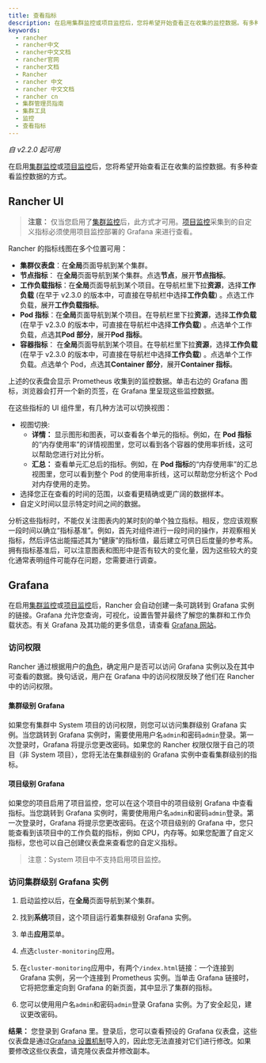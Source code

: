 ```yaml
---
title: 查看指标
description: 在启用集群监控或项目监控后，您将希望开始查看正在收集的监控数据。有多种查看监控数据的方式。
keywords:
  - rancher
  - rancher中文
  - rancher中文文档
  - rancher官网
  - rancher文档
  - Rancher
  - rancher 中文
  - rancher 中文文档
  - rancher cn
  - 集群管理员指南
  - 集群工具
  - 监控
  - 查看指标
---
```


_自 v2.2.0 起可用_

在启用[集群监控](/docs/rancher2/cluster-admin/tools/monitoring/_index)或[项目监控](/docs/rancher2/project-admin/tools/monitoring/_index)后，您将希望开始查看正在收集的监控数据。有多种查看监控数据的方式。

## Rancher UI

> **注意：** 仅当您启用了[集群监控](/docs/rancher2/cluster-admin/tools/monitoring/_index)后，此方式才可用。[项目监控](/docs/rancher2/project-admin/tools/monitoring/_index)采集到的自定义指标必须使用项目监控部署的 Grafana 来进行查看。

Rancher 的指标线图在多个位置可用：

- **集群仪表盘**：在**全局**页面导航到某个集群。
- **节点指标**： 在**全局**页面导航到某个集群。点选**节点**，展开**节点指标**。
- **工作负载指标**：在**全局**页面导航到某个项目。在导航栏里下拉**资源**，选择**工作负载** (在早于 v2.3.0 的版本中，可直接在导航栏中选择**工作负载**) 。点选工作负载，展开**工作负载指标**。
- **Pod 指标**：在**全局**页面导航到某个项目。在导航栏里下拉**资源**，选择**工作负载** (在早于 v2.3.0 的版本中，可直接在导航栏中选择**工作负载**) 。点选单个工作负载，点选其**Pod 部分**，展开**Pod 指标**。
- **容器指标**： 在**全局**页面导航到某个项目。在导航栏里下拉**资源**，选择**工作负载** (在早于 v2.3.0 的版本中，可直接在导航栏中选择**工作负载**) 。点选单个工作负载。点选单个 Pod，点选其**Container 部分**，展开**Container 指标**。

上述的仪表盘会显示 Prometheus 收集到的监控数据。单击右边的 Grafana 图标，浏览器会打开一个新的页签，在 Grafana 里呈现这些监控数据。

在这些指标的 UI 组件里，有几种方法可以切换视图：

- 视图切换:
  - **详情：** 显示图形和图表，可以查看各个单元的指标。例如，在 **Pod 指标**的“内存使用率”的详情视图里，您可以看到各个容器的使用率折线，这可以帮助您进行对比分析。
  - **汇总：** 查看单元汇总后的指标。例如，在 **Pod 指标**的“内存使用率”的汇总视图里，您可以看到整个 Pod 的使用率折线，这可以帮助您分析这个 Pod 对内存使用的走势。
- 选择您正在查看的时间的范围，以查看更精确或更广阔的数据样本。
- 自定义时间以显示特定时间之间的数据。

分析这些指标时，不能仅关注图表内的某时刻的单个独立指标。相反，您应该观察一段时间以确立“指标基准”。例如，首先对组件进行一段时间的操作，并观察相关指标，然后评估出能描述其为“健康”的指标值，最后建立可供日后度量的参考系。拥有指标基准后，可以注意图表和图形中是否有较大的变化量，因为这些较大的变化通常表明组件可能存在问题，您需要进行调查。

## Grafana

在启用[集群监控](/docs/rancher2/cluster-admin/tools/monitoring/_index)或[项目监控](/docs/rancher2/project-admin/tools/monitoring/_index)后，Rancher 会自动创建一条可跳转到 Grafana 实例的链接。Grafana 允许您查询，可视化，设置告警并最终了解您的集群和工作负载状态。有关 Grafana 及其功能的更多信息，请查看 [Grafana 网站](https://grafana.com/grafana)。

### 访问权限

Rancher 通过根据用户的[角色](/docs/rancher2/admin-settings/rbac/cluster-project-roles/_index)，确定用户是否可以访问 Grafana 实例以及在其中可查看的数据。换句话说，用户在 Grafana 中的访问权限反映了他们在 Rancher 中的访问权限。

#### 集群级别 Grafana

如果您有集群中 System 项目的访问权限，则您可以访问集群级别 Grafana 实例。当您跳转到 Grafana 实例时，需要使用用户名`admin`和密码`admin`登录。第一次登录时，Grafana 将提示您更改密码。如果您的 Rancher 权限仅限于自己的项目（非 System 项目），您将无法在集群级别的 Grafana 实例中查看集群级别的指标。

#### 项目级别 Grafana

如果您的项目启用了项目监控，您可以在这个项目中的项目级别 Grafana 中查看指标。当您跳转到 Grafana 实例时，需要使用用户名`admin`和密码`admin`登录。第一次登录时，Grafana 将提示您更改密码。在这个项目级别的 Grafana 中，您只能查看到该项目中的工作负载的指标，例如 CPU，内存等。如果您配置了自定义指标，您也可以自己创建仪表盘来查看您的自定义指标。

> 注意：System 项目中不支持启用项目监控。

### 访问集群级别 Grafana 实例

1. 启动监控以后，在**全局**页面导航到某个集群。

1. 找到**系统**项目，这个项目运行着集群级别 Grafana 实例。

1. 单击**应用**菜单。

1. 点选`cluster-monitoring`应用。

1. 在`cluster-monitoring`应用中，有两个`/index.html`链接：一个连接到 Grafana 实例，另一个连接到 Prometheus 实例。当单击 Grafana 链接时，它将把您重定向到 Grafana 的新页面，其中显示了集群的指标。

1. 您可以使用用户名`admin`和密码`admin`登录 Grafana 实例。为了安全起见，建议更改密码。

**结果：** 您登录到 Grafana 里。登录后，您可以查看预设的 Grafana 仪表盘，这些仪表盘是通过[Grafana 设置机制](http://docs.grafana.org/administration/provisioning/#dashboards)导入的，因此您无法直接对它们进行修改。如果要修改这些仪表盘，请克隆仪表盘并修改副本。
